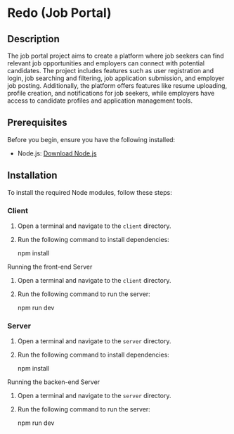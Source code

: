 # Redo (Job Portal)

## Description

The job portal project aims to create a platform where job seekers can find relevant job opportunities and employers can connect with potential candidates. The project includes features such as user registration and login, job searching and filtering, job application submission, and employer job posting. Additionally, the platform offers features like resume uploading, profile creation, and notifications for job seekers, while employers have access to candidate profiles and application management tools.

## Prerequisites

Before you begin, ensure you have the following installed:

- Node.js: [Download Node.js](https://nodejs.org/)

## Installation

To install the required Node modules, follow these steps:

### Client

1. Open a terminal and navigate to the `client` directory.
2. Run the following command to install dependencies:

   npm install

Running the front-end Server

1. Open a terminal and navigate to the `client` directory.
2. Run the following command to run the server:

   npm run dev

### Server

1. Open a terminal and navigate to the `server` directory.
2. Run the following command to install dependencies:

   npm install

Running the backen-end Server

1. Open a terminal and navigate to the `server` directory.
2. Run the following command to run the server:

   npm run dev